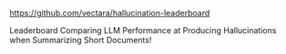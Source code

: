 https://github.com/vectara/hallucination-leaderboard

Leaderboard Comparing LLM Performance at Producing Hallucinations when Summarizing Short Documents!